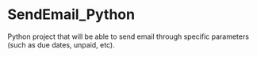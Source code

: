 # SendEmail_Python
Python project that will be able to send email through specific parameters (such as due dates, unpaid, etc).
